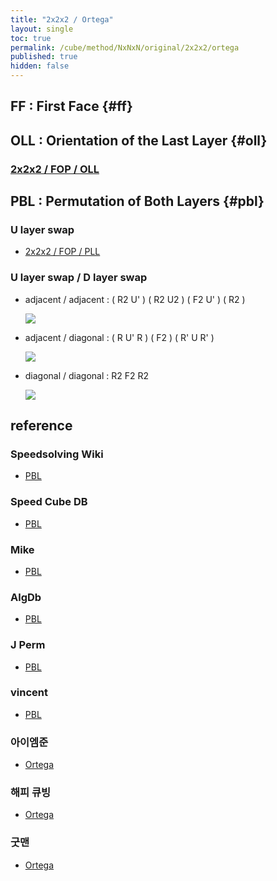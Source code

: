 ```yaml
---
title: "2x2x2 / Ortega"
layout: single
toc: true
permalink: /cube/method/NxNxN/original/2x2x2/ortega
published: true
hidden: false
---
```


<head>
  <base target="_blank">
  <style>
    img {
      max-width:150px;
    }
  </style>
</head>



## FF : First Face {#ff}



## OLL : Orientation of the Last Layer {#oll}

### [2x2x2 / FOP / OLL](/cube/method/NxNxN/original/2x2x2/fop#oll)



## PBL : Permutation of Both Layers {#pbl}

### U layer swap

- [2x2x2 / FOP / PLL](/cube/method/NxNxN/original/2x2x2/fop#pll)

### U layer swap / D layer swap

- adjacent / adjacent : ( R2 U' ) ( R2 U2 ) ( F2 U' ) ( R2 )

  <a href="https://alpha.twizzle.net/edit/?puzzle=2x2x2&setup-anchor=end&stickering=PBL&alg=R2+U%27+R2+U2%27+F2+U%27+R2">
    <img src="https://user-images.githubusercontent.com/92285528/216036832-b6fca7df-1701-49f1-8f3c-4703bc8b8872.png">
  </a>

- adjacent / diagonal : ( R U' R ) ( F2 ) ( R' U R' )

  <a href="https://alpha.twizzle.net/edit/?puzzle=2x2x2&setup-anchor=end&stickering=PBL&alg=R+U%27+R+F2+R%27+U+R%27">
    <img src="https://user-images.githubusercontent.com/92285528/216038283-1278eb68-e58a-4133-8b7a-1d811af8cbdc.png">
  </a>

- diagonal / diagonal : R2 F2 R2

  <a href="https://alpha.twizzle.net/edit/?puzzle=2x2x2&setup-anchor=end&stickering=PBL&alg=R2+F2+R2">
    <img src="https://user-images.githubusercontent.com/92285528/216038610-81181650-572a-459d-a720-32d21d28cf17.png">
  </a>



## reference

### Speedsolving Wiki

- [PBL](https://www.speedsolving.com/wiki/index.php/PBL)

### Speed Cube DB

- [PBL](https://speedcubedb.com/a/2x2/OrtegaPBL)

### Mike

- [PBL](https://logiqx.github.io/cubing-algs/html/pbl.html)

### AlgDb

- [PBL](http://algdb.net/puzzle/222/ortegapbl)

### J Perm

- [PBL](https://jperm.net/algs/2x2pbl)

### vincent

- [PBL](https://m.blog.naver.com/vincentcube/60134828872)

### 아이엠준

- [Ortega](https://youtu.be/BNmOS69maw4)

### 해피 큐빙

- [Ortega](https://youtu.be/3d1IKL6HMUs)

### 굿맨

- [Ortega](https://youtu.be/zcihyvuCvMQ)
